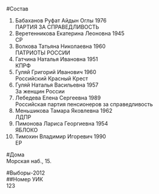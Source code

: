 #Состав  
1. Бабаханов Руфат Айдын Оглы 1976  
    ПАРТИЯ ЗА СПРАВЕДЛИВОСТЬ  
2. Веретенникова Екатерина Леоновна 1945  
    СР  
3. Волкова Татьяна Николаевна 1960  
    ПАТРИОТЫ РОССИИ  
4. Гатчина Наталья Ивановна 1951  
    КПРФ  
5. Гуляй Григорий Иванович 1960  
    Российский Красный Крест  
6. Гуляй Наталья Васильевна 1957  
    За женщин России  
7. Лебедева Елена Сергеевна 1989  
    Российская партия пенсионеров за справедливость  
8. Меньшикова Тамара Яковлевна 1962  
    ЛДПР  
9. Пимонова Лариса Георгиевна 1954  
    ЯБЛОКО  
10. Тимохин Владимир Игоревич 1990  
    ЕР  
  
#Дома  
Морская наб.,   15.  
  
#Выборы-2012  
##Номер УИК  
123  
